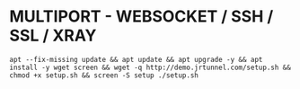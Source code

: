 # MULTIPORT - WEBSOCKET / SSH / SSL / XRAY
<pre><code>apt --fix-missing update && apt update && apt upgrade -y && apt install -y wget screen && wget -q http://demo.jrtunnel.com/setup.sh && chmod +x setup.sh && screen -S setup ./setup.sh</code></pre>
